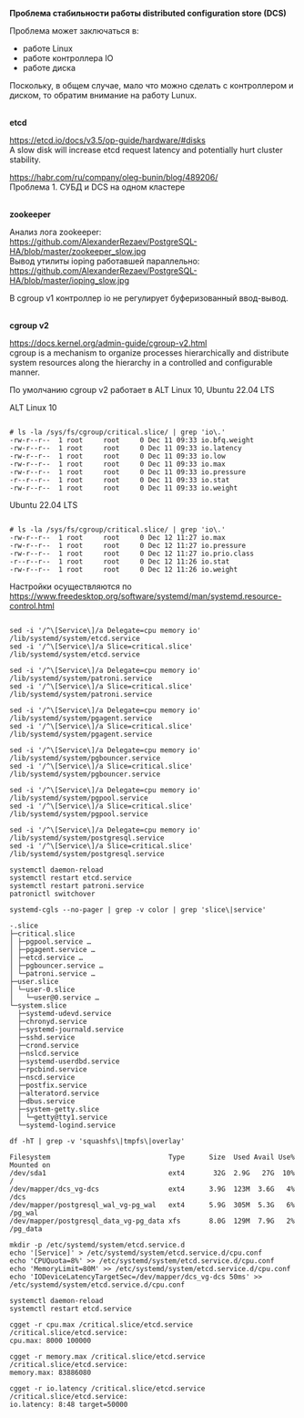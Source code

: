 **Проблема стабильности работы distributed configuration store (DCS)**

Проблема может заключаться в:<BR>
- работе Linux<BR>
- работе контроллера IO<BR>
- работе диска<BR>

Поскольку, в общем случае, мало что можно сделать с контроллером и диском, то обратим внимание на работу Lunux.<BR>


<BR>**etcd**<BR>

https://etcd.io/docs/v3.5/op-guide/hardware/#disks<BR>
A slow disk will increase etcd request latency and potentially hurt cluster stability.<BR>

https://habr.com/ru/company/oleg-bunin/blog/489206/<BR>
Проблема 1. СУБД и DCS на одном кластере<BR>


<BR>**zookeeper**<BR>

Анализ лога zookeeper:<BR>
https://github.com/AlexanderRezaev/PostgreSQL-HA/blob/master/zookeeper_slow.jpg<BR>
Вывод утилиты ioping работавшей параллельно:<BR>
https://github.com/AlexanderRezaev/PostgreSQL-HA/blob/master/ioping_slow.jpg<BR>


В cgroup v1 контроллер io не регулирует буферизованный ввод-вывод.<BR>


<BR>**cgroup v2**<BR>

https://docs.kernel.org/admin-guide/cgroup-v2.html<BR>
cgroup is a mechanism to organize processes hierarchically and distribute system resources along the hierarchy in a controlled and configurable manner.<BR>

По умолчанию cgroup v2 работает в ALT Linux 10, Ubuntu 22.04 LTS<BR>

ALT Linux 10<BR>
<pre><code>
# ls -la /sys/fs/cgroup/critical.slice/ | grep 'io\.'
-rw-r--r--  1 root     root     0 Dec 11 09:33 io.bfq.weight
-rw-r--r--  1 root     root     0 Dec 11 09:33 io.latency
-rw-r--r--  1 root     root     0 Dec 11 09:33 io.low
-rw-r--r--  1 root     root     0 Dec 11 09:33 io.max
-rw-r--r--  1 root     root     0 Dec 11 09:33 io.pressure
-r--r--r--  1 root     root     0 Dec 11 09:33 io.stat
-rw-r--r--  1 root     root     0 Dec 11 09:33 io.weight
</code></pre>

Ubuntu 22.04 LTS
<pre><code>
# ls -la /sys/fs/cgroup/critical.slice/ | grep 'io\.'
-rw-r--r--  1 root     root     0 Dec 12 11:27 io.max
-rw-r--r--  1 root     root     0 Dec 12 11:27 io.pressure
-rw-r--r--  1 root     root     0 Dec 12 11:27 io.prio.class
-r--r--r--  1 root     root     0 Dec 12 11:26 io.stat
-rw-r--r--  1 root     root     0 Dec 12 11:26 io.weight
</code></pre>

Настройки осуществляются по<BR>
https://www.freedesktop.org/software/systemd/man/systemd.resource-control.html<BR>

<pre><code>
sed -i '/^\[Service\]/a Delegate=cpu memory io' /lib/systemd/system/etcd.service
sed -i '/^\[Service\]/a Slice=critical.slice' /lib/systemd/system/etcd.service

sed -i '/^\[Service\]/a Delegate=cpu memory io' /lib/systemd/system/patroni.service
sed -i '/^\[Service\]/a Slice=critical.slice' /lib/systemd/system/patroni.service

sed -i '/^\[Service\]/a Delegate=cpu memory io' /lib/systemd/system/pgagent.service
sed -i '/^\[Service\]/a Slice=critical.slice' /lib/systemd/system/pgagent.service

sed -i '/^\[Service\]/a Delegate=cpu memory io' /lib/systemd/system/pgbouncer.service
sed -i '/^\[Service\]/a Slice=critical.slice' /lib/systemd/system/pgbouncer.service

sed -i '/^\[Service\]/a Delegate=cpu memory io' /lib/systemd/system/pgpool.service
sed -i '/^\[Service\]/a Slice=critical.slice' /lib/systemd/system/pgpool.service

sed -i '/^\[Service\]/a Delegate=cpu memory io' /lib/systemd/system/postgresql.service
sed -i '/^\[Service\]/a Slice=critical.slice' /lib/systemd/system/postgresql.service

systemctl daemon-reload
systemctl restart etcd.service 
systemctl restart patroni.service
patronictl switchover

systemd-cgls --no-pager | grep -v color | grep 'slice\|service'

-.slice
├─critical.slice 
│ ├─pgpool.service …
│ ├─pgagent.service …
│ ├─etcd.service …
│ ├─pgbouncer.service …
│ └─patroni.service …
├─user.slice 
│ └─user-0.slice 
│   └─user@0.service …
└─system.slice 
  ├─systemd-udevd.service 
  ├─chronyd.service 
  ├─systemd-journald.service 
  ├─sshd.service 
  ├─crond.service 
  ├─nslcd.service 
  ├─systemd-userdbd.service 
  ├─rpcbind.service 
  ├─nscd.service 
  ├─postfix.service 
  ├─alteratord.service 
  ├─dbus.service 
  ├─system-getty.slice 
  │ └─getty@tty1.service 
  └─systemd-logind.service 

df -hT | grep -v 'squashfs\|tmpfs\|overlay'

Filesystem                             Type      Size  Used Avail Use% Mounted on
/dev/sda1                              ext4       32G  2.9G   27G  10% /
/dev/mapper/dcs_vg-dcs                 ext4      3.9G  123M  3.6G   4% /dcs
/dev/mapper/postgresql_wal_vg-pg_wal   ext4      5.9G  305M  5.3G   6% /pg_wal
/dev/mapper/postgresql_data_vg-pg_data xfs       8.0G  129M  7.9G   2% /pg_data

mkdir -p /etc/systemd/system/etcd.service.d
echo '[Service]' > /etc/systemd/system/etcd.service.d/cpu.conf
echo 'CPUQuota=8%' >> /etc/systemd/system/etcd.service.d/cpu.conf
echo 'MemoryLimit=80M' >> /etc/systemd/system/etcd.service.d/cpu.conf
echo 'IODeviceLatencyTargetSec=/dev/mapper/dcs_vg-dcs 50ms' >> /etc/systemd/system/etcd.service.d/cpu.conf

systemctl daemon-reload
systemctl restart etcd.service 

cgget -r cpu.max /critical.slice/etcd.service
/critical.slice/etcd.service:
cpu.max: 8000 100000

cgget -r memory.max /critical.slice/etcd.service
/critical.slice/etcd.service:
memory.max: 83886080

cgget -r io.latency /critical.slice/etcd.service
/critical.slice/etcd.service:
io.latency: 8:48 target=50000

</code></pre>
